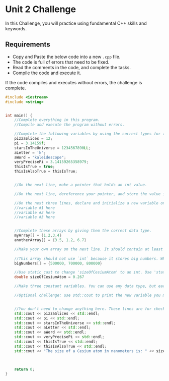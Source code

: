 # Unit 2 Challenge
In this Challenge, you will practice using fundamental C++ skills and keywords.

## Requirements
- Copy and Paste the below code into a new `.cpp` file.
- The code is full of errors that need to be fixed.
- Read the comments in the code, and complete the tasks.
- Compile the code and execute it.

If the code compiles and executes without errors, the challenge is complete.

```cpp
#include <iostream>
#include <string>


int main() {
    //Complete everything in this program.
    //Compile and execute the program without errors.

    //Complete the following variables by using the correct types for the data.
    pizzaSlices = 12;
    pi = 3.14159f;
    starsInTheUniverse = 1234567890LL;
    aLetter = 'k';
    aWord = "kaleidescope";
    veryPrecisePi = 3.14159265358979;
    thisIsTrue = true;
    thisIsAlsoTrue = thisIsTrue;


    //On the next line, make a pointer that holds an int value.

    //On the next line, dereference your pointer, and store the value in a new variable.

    //On the next three lines, declare and initialize a new variable on each line. Each variable must be a different data type.
    //variable #1 here
    //variable #2 here
    //variable #3 here


    //Complete these arrays by giving them the correct data type.
    myArray[] = {1,2,3,4}
    anotherArray[] = {3.5, 1.2, 6.7}

    //Make your own array on the next line. It should contain at least 5 numbers. The numbers can be any number data type, but they must all be the same data type.
    
    //This array should not use `int` because it stores big numbers. What data type is better?
    bigNumbers[] = {500000, 700000, 800000}

    //Use static_cast to change 'sizeOfCesiumAtom' to an int. Use 'static_cast' on the line after sizeOfCesiumAtom.
    double sizeOfCesiumAtom = 0.267

    //Make three constant variables. You can use any data type, but each variable must be a different data type.

    //Optional challenge: use std::cout to print the new variable you made with static_cast, on the next line.


    //You don't need to change anything here. These lines are for checking program output.
    std::cout << pizzaSlices << std::endl;
    std::cout << pi << std::endl;
    std::cout << starsInTheUniverse << std::endl;
    std::cout << aLetter << std::endl;
    std::cout << aWord << std::endl;
    std::cout << veryPrecisePi << std::endl;
    std::cout << thisIsTrue << std::endl;
    std::cout << thisIsAlsoTrue << std::endl;
    std::cout << "The size of a Cesium atom in nanometers is: " << sizeOfCesiumAtom << std::endl;

    

    return 0;
}
```